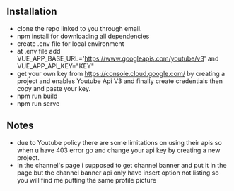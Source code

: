 ## Installation

- clone the repo linked to you through email.
- npm install for downloading all dependencies
- create .env file for local environment
- at .env file add VUE_APP_BASE_URL='https://www.googleapis.com/youtube/v3' and VUE_APP_API_KEY="KEY"
- get your own key from https://console.cloud.google.com/ by creating a project and enables Youtube Api V3 and finally create credentials then copy and paste your key.
- npm run build
- npm run serve

## Notes

- due to Youtube policy there are some limitations on using their apis so when u have 403 error go and change your api key by creating a new project.
- In the channel's page i supposed to get channel banner and put it in the page but the channel banner api only have insert option not listing so you will find me putting the same profile picture
